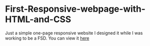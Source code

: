 # First-Responsive-webpage-with-HTML-and-CSS
Just a simple one-page responsive website
I designed it while I was working to be a FSD.
You can view it [here](https://ehsanyousefzadehasl.github.io/First-Responsive-webpage-with-HTML-and-CSS/)
